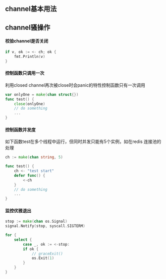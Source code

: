 ## channel基本用法



## channel骚操作

#### 校验channel是否关闭

```go
if v, ok := <- ch; ok {
    fmt.Println(v)
}
```

#### 控制函数只调用一次

利用closed channel再次被close时会panic的特性控制函数只有一次调用

```go
var onlyOne = make(chan struct{})
func test() {
	close(onlyOne)
    // do something
    ... 
}
```

#### 控制函数并发度

如下函数test在多个线程中运行，但同时并发只能有5个实例，如在redis 连接池的处理

```go
ch := make(chan string, 5)

func test() {
    ch <- "test start"
    defer func() {
        <-ch
    }
    // do something
    ... 
}
```

#### 监控优雅退出

```go
stop := make(chan os.Signal)
signal.Notify(stop, syscall.SIGTERM)

for {
    select {
        case _, ok := <-stop:
        if ok {
            // graceExit()
            os.Exit(1)
        }
    }
}
```
